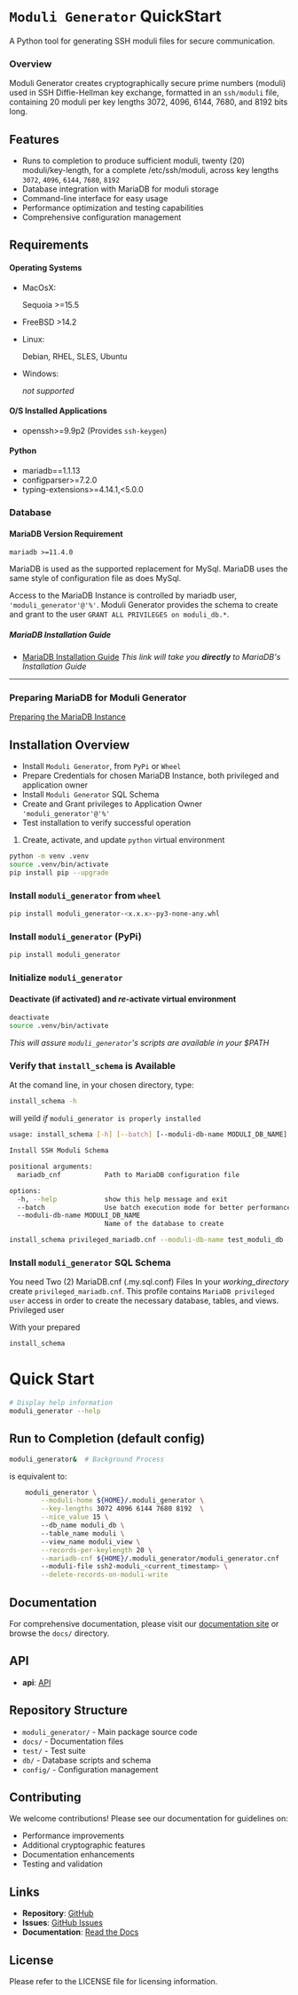# `Moduli Generator` QuickStart

A Python tool for generating SSH moduli files for secure communication.

### Overview

Moduli Generator creates cryptographically secure prime numbers (moduli) used in SSH Diffie-Hellman key exchange,
formatted in an `ssh/moduli` file, containing 20 moduli per key lengths 3072, 4096, 6144, 7680, and 8192 bits long.

## Features

- Runs to completion to produce sufficient moduli, twenty (20) moduli/key-length, for a complete /etc/ssh/moduli,
  across key lengths `3072`, `4096`, `6144`, `7680`, `8192`
- Database integration with MariaDB for moduli storage
- Command-line interface for easy usage
- Performance optimization and testing capabilities
- Comprehensive configuration management

## Requirements

#### Operating Systems

- MacOsX:

  Sequoia >=15.5

- FreeBSD >14.2

- Linux:

  Debian, RHEL, SLES, Ubuntu

- Windows:

  _not supported_

#### O/S Installed Applications

- openssh>=9.9p2 (Provides `ssh-keygen`)

#### Python

- mariadb==1.1.13
- configparser>=7.2.0
- typing-extensions>=4.14.1,<5.0.0

### Database

#### MariaDB Version Requirement

    mariadb >=11.4.0

MariaDB is used as the supported replacement for MySql. MariaDB uses the same style of configuration file as does MySql.

Access to the MariaDB Instance is controlled by mariadb user, `'moduli_generator'@'%'`. Moduli Generator provides the
schema to
create and grant to the user `GRANT ALL PRIVILEGES on moduli_db.*`.

##### MariaDB Installation Guide

- [MariaDB Installation Guide](https://mariadb.com/docs/server/mariadb-quickstart-guides/installing-mariadb-server-guide)
  _This link will take you **directly** to MariaDB's Installation Guide_

____

### Preparing MariaDB for Moduli Generator

[Preparing the MariaDB Instance](MARIADB.md)

## Installation Overview

- Install `Moduli Generator`, from `PyPi` or `Wheel`
- Prepare Credentials for chosen MariaDB Instance, both privileged and application owner
- Install `Moduli Generator` SQL Schema
- Create and Grant privileges to Application Owner `'moduli_generator'@'%'`
- Test installation to verify successful operation


1. Create, activate, and update `python` virtual environment

```bash
python -m venv .venv
source .venv/bin/activate
pip install pip --upgrade
```

### Install `moduli_generator` from `wheel`

```bash
pip install moduli_generator-<x.x.x>-py3-none-any.whl
```

### Install `moduli_generator` (PyPi)

```bash
pip install moduli_generator
```

### Initialize `moduli_generator`

#### Deactivate (if activated) and _re_-activate virtual environment

```bash
deactivate
source .venv/bin/activate
```

_This will assure `moduli_generator`'s scripts are available in your $PATH_

### Verify that `install_schema` is Available

At the comand line, in your chosen directory, type:

```bash
install_schema -h
```

will yeild _if_ `moduli_generator is properly installed`

```bash
usage: install_schema [-h] [--batch] [--moduli-db-name MODULI_DB_NAME] mariadb_cnf

Install SSH Moduli Schema

positional arguments:
  mariadb_cnf           Path to MariaDB configuration file

options:
  -h, --help            show this help message and exit
  --batch               Use batch execution mode for better performance
  --moduli-db-name MODULI_DB_NAME
                        Name of the database to create

```

```bash
install_schema privileged_mariadb.cnf --moduli-db-name test_moduli_db --batch
```

### Install `moduli_generator` SQL Schema

You need Two (2) MariaDB.cnf (.my.sql.conf) Files
In your _working_directory_ create `privileged_mariadb.cnf`. This profile contains `MariaDB privileged user` access
in order to create the necessary database, tables, and views.
Privileged user

With your prepared

```bash
install_schema
```

# Quick Start

```bash
# Display help information
moduli_generator --help
```

## Run to Completion (default config)

```bash
moduli_generator&  # Background Process
```

is equivalent to:

```bash
    moduli_generator \
        --moduli-home ${HOME}/.moduli_generator \
        --key-lengths 3072 4096 6144 7680 8192  \
        --nice_value 15 \ 
        --db_name moduli_db \ 
        --table_name moduli \ 
        --view_name moduli_view \
        --records-per-keylength 20 \
        --mariadb-cnf ${HOME}/.moduli_generator/moduli_generator.cnf
        --moduli-file ssh2-moduli_<current_timestamp> \
        --delete-records-on-moduli-write

```

## Documentation

For comprehensive documentation, please visit our [documentation site](https://moduli-generator.readthedocs.io/) or
browse the `docs/` directory.

## API

- **api**: [API](api.md)

## Repository Structure

- `moduli_generator/` - Main package source code
- `docs/` - Documentation files
- `test/` - Test suite
- `db/` - Database scripts and schema
- `config/` - Configuration management

## Contributing

We welcome contributions! Please see our documentation for guidelines on:

- Performance improvements
- Additional cryptographic features
- Documentation enhancements
- Testing and validation

## Links

- **Repository**: [GitHub](https://github.com/beckerwilliams/moduli_generator)
- **Issues**: [GitHub Issues](https://github.com/beckerwilliams/moduli_generator/issues)
- **Documentation**: [Read the Docs](https://moduli-generator.readthedocs.io/)

## License

Please refer to the LICENSE file for licensing information.